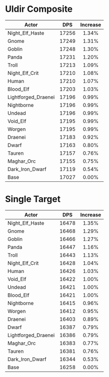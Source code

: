 # Uldir Composite
| Actor | DPS | Increase |
|---|:---:|:---:|
|Night_Elf_Haste|17256|1.34%|
|Gnome|17249|1.31%|
|Goblin|17248|1.30%|
|Panda|17231|1.20%|
|Troll|17213|1.09%|
|Night_Elf_Crit|17210|1.08%|
|Human|17210|1.07%|
|Blood_Elf|17203|1.03%|
|Lightforged_Draenei|17196|0.99%|
|Nightborne|17196|0.99%|
|Undead|17196|0.99%|
|Void_Elf|17195|0.99%|
|Worgen|17195|0.99%|
|Draenei|17183|0.92%|
|Dwarf|17163|0.80%|
|Tauren|17157|0.76%|
|Maghar_Orc|17155|0.75%|
|Dark_Iron_Dwarf|17119|0.54%|
|Base|17027|0.00%|

# Single Target
| Actor | DPS | Increase |
|---|:---:|:---:|
|Night_Elf_Haste|16478|1.35%|
|Gnome|16468|1.29%|
|Goblin|16466|1.27%|
|Panda|16447|1.16%|
|Troll|16443|1.13%|
|Night_Elf_Crit|16428|1.04%|
|Human|16426|1.03%|
|Void_Elf|16422|1.00%|
|Undead|16421|1.00%|
|Blood_Elf|16421|1.00%|
|Nightborne|16415|0.96%|
|Worgen|16412|0.95%|
|Draenei|16403|0.89%|
|Dwarf|16387|0.79%|
|Lightforged_Draenei|16386|0.79%|
|Maghar_Orc|16383|0.77%|
|Tauren|16381|0.76%|
|Dark_Iron_Dwarf|16344|0.53%|
|Base|16258|0.00%|

